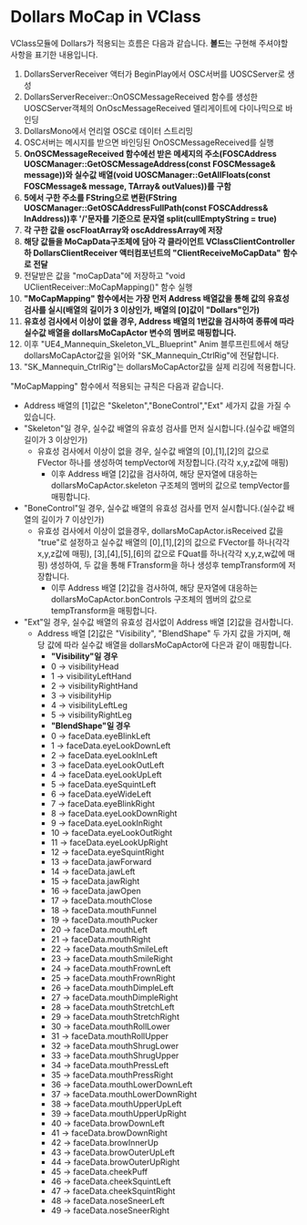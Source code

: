# Dollars MoCap in VClass

VClass모듈에 Dollars가 적용되는 흐름은 다음과 같습니다. **볼드**는 구현해 주셔야할 사항을 표기한 내용입니다.

1. DollarsServerReceiver 액터가 BeginPlay에서 OSC서버를 UOSCServer로 생성
2. DollarsServerReceiver::OnOSCMessageReceived 함수를 생성한 UOSCServer객체의 OnOscMessageReceived 델리게이트에 다이나믹으로 바인딩
3. DollarsMono에서 언리얼 OSC로 데이터 스트리밍
4. OSC서버는 메시지를 받으면 바인딩된 OnOSCMessageReceived를 실행
5. **OnOSCMessageReceived 함수에선 받은 메세지의 주소(FOSCAddress UOSCManager::GetOSCMessageAddress(const FOSCMessage& message))와 실수값 배열(void UOSCManager::GetAllFloats(const FOSCMessage& message, TArray<float>& outValues))를 구함**
6. **5에서 구한 주소를 FString으로 변환(FString UOSCManager::GetOSCAddressFullPath(const FOSCAddress& InAddress))후 '/'문자를 기준으로 문자열 split(cullEmptyString = true)**
7. **각 구한 값을 oscFloatArray와 oscAddressArray에 저장**
8. **해당 값들을 MoCapData구조체에 담아 각 클라이언트 VClassClientController 하 DollarsClientReceiver 액터컴포넌트의 "ClientReceiveMoCapData" 함수로 전달**
9. 전달받은 값을 "moCapData"에 저장하고 "void UClientReceiver::MoCapMapping()" 함수 실행
10. **"MoCapMapping" 함수에서는 가장 먼저 Address 배열값을 통해 값의 유효성 검사를 실시(배열의 길이가 3 이상인가, 배열의 [0]값이 "Dollars"인가)**
11. **유효성 검사에서 이상이 없을 경우, Address 배열의 1번값을 검사하여 종류에 따라 실수값 배열을 dollarsMoCapActor 변수의 멤버로 매핑합니다.**
12. 이후 "UE4_Mannequin_Skeleton_VL_Blueprint" Anim 블루프린트에서 해당 dollarsMoCapActor값을 읽어와 "SK_Mannequin_CtrlRig"에 전달합니다.
13. "SK_Mannequin_CtrlRig"는 dollarsMoCapActor값을 실제 리깅에 적용합니다.

"MoCapMapping" 함수에서 적용되는 규칙은 다음과 같습니다.
+ Address 배열의 [1]값은 "Skeleton","BoneControl","Ext" 세가지 값을 가질 수 있습니다.
+ "Skeleton"일 경우, 실수값 배열의 유효성 검사를 먼저 실시합니다.(실수값 배열의 길이가 3 이상인가)
  + 유효성 검사에서 이상이 없을 경우, 실수값 배열의 [0],[1],[2]의 값으로 FVector 하나를 생성하여 tempVector에 저장합니다.(각각 x,y,z값에 매핑)
    + 이후 Address 배열 [2]값을 검사하여, 해당 문자열에 대응하는 dollarsMoCapActor.skeleton 구조체의 멤버의 값으로 tempVector를 매핑합니다.
+ "BoneControl"일 경우, 실수값 배열의 유효성 검사를 먼저 실시합니다.(실수값 배열의 길이가 7 이상인가)
  + 유효성 검사에서 이상이 없을경우, dollarsMoCapActor.isReceived 값을 "true"로 설정하고 실수값 배열의 [0],[1],[2]의 값으로 FVector를 하나(각각 x,y,z값에 매핑), [3],[4],[5],[6]의 값으로 FQuat를 하나(각각 x,y,z,w값에 매핑) 생성하여, 두 값을 통해 FTransform을 하나 생성후 tempTransform에 저장합니다.
    + 이루 Address 배열 [2]값을 검사하여, 해당 문자열에 대응하는 dollarsMoCapActor.bonControls 구조체의 멤버의 값으로 tempTransform을 매핑합니다.
+ "Ext"일 경우, 실수값 배열의 유효성 검사없이 Address 배열 [2]값을 검사합니다.
  + Address 배열 [2]값은 "Visibility", "BlendShape" 두 가지 값을 가지며, 해당 값에 따라 실수값 배열을 dollarsMoCapActor에 다은과 같이 매핑합니다.
    + **"Visibility"일 경우**
    + 0  →   visibilityHead
    + 1  →   visibilityLeftHand
    + 2  →   visibilityRightHand
    + 3  →   visibilityHip
    + 4  →   visibilityLeftLeg
    + 5  →   visibilityRightLeg
    + **"BlendShape"일 경우**
    + 0  →  faceData.eyeBlinkLeft
    + 1  →  faceData.eyeLookDownLeft
    + 2  →  faceData.eyeLookInLeft
    + 3  →  faceData.eyeLookOutLeft
    + 4  →  faceData.eyeLookUpLeft
    + 5  →  faceData.eyeSquintLeft
    + 6  →  faceData.eyeWideLeft
    + 7  →  faceData.eyeBlinkRight
    + 8  →  faceData.eyeLookDownRight
    + 9  →  faceData.eyeLookInRight
    + 10  →  faceData.eyeLookOutRight
    + 11  →  faceData.eyeLookUpRight
    + 12  →  faceData.eyeSquintRight
    + 13  →  faceData.jawForward
    + 14  →  faceData.jawLeft
    + 15  →  faceData.jawRight
    + 16  →  faceData.jawOpen
    + 17  →  faceData.mouthClose
    + 18  →  faceData.mouthFunnel
    + 19  →  faceData.mouthPucker
    + 20  →  faceData.mouthLeft
    + 21  →  faceData.mouthRight
    + 22  →  faceData.mouthSmileLeft
    + 23  →  faceData.mouthSmileRight
    + 24  →  faceData.mouthFrownLeft
    + 25  →  faceData.mouthFrownRight
    + 26  →  faceData.mouthDimpleLeft
    + 27  →  faceData.mouthDimpleRight
    + 28  →  faceData.mouthStretchLeft
    + 29  →  faceData.mouthStretchRight
    + 30  →  faceData.mouthRollLower
    + 31  →  faceData.mouthRollUpper
    + 32  →  faceData.mouthShrugLower
    + 33  →  faceData.mouthShrugUpper
    + 34  →  faceData.mouthPressLeft
    + 35  →  faceData.mouthPressRight
    + 36  →  faceData.mouthLowerDownLeft
    + 37  →  faceData.mouthLowerDownRight
    + 38  →  faceData.mouthUpperUpLeft
    + 39  →  faceData.mouthUpperUpRight
    + 40  →  faceData.browDownLeft
    + 41  →  faceData.browDownRight
    + 42  →  faceData.browInnerUp
    + 43  →  faceData.browOuterUpLeft
    + 44  →  faceData.browOuterUpRight
    + 45  →  faceData.cheekPuff
    + 46  →  faceData.cheekSquintLeft
    + 47  →  faceData.cheekSquintRight
    + 48  →  faceData.noseSneerLeft
    + 49  →  faceData.noseSneerRight
